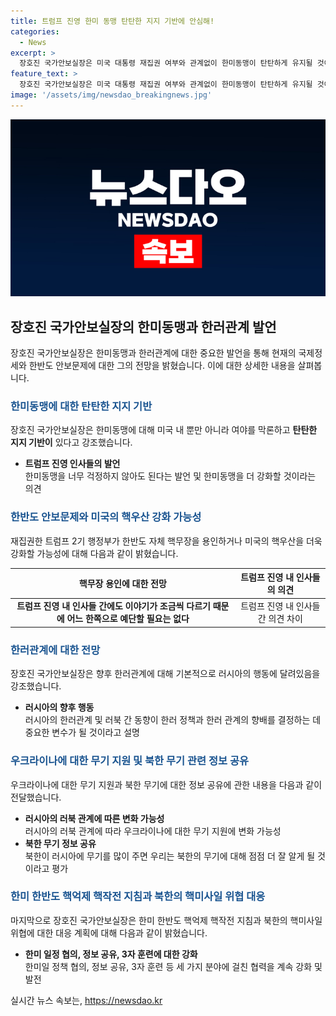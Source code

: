 ```yaml
---
title: 트럼프 진영 한미 동맹 탄탄한 지지 기반에 안심해!
categories:
  - News
excerpt: >
  장호진 국가안보실장은 미국 대통령 재집권 여부와 관계없이 한미동맹이 탄탄하게 유지될 것이라고 강조했습니다. 미국 내 여야를 막론한 지지가 있으며, 향후 한미동맹이 강화될 것으로 전망되지만, 정책에는 계속 대비하고 있다고 설명했습니다. 한반도 핵무장 문제와 한러관계 등에 대한 전망에 대해 신중한 대응을 취하고 있으며, 우크라이나에 대한 무기 지원 및 북한 무기 정보 공유 등 다양한 안보 협력을 강화할 예정이라고 밝혔습니다.
feature_text: >
  장호진 국가안보실장은 미국 대통령 재집권 여부와 관계없이 한미동맹이 탄탄하게 유지될 것이라고 강조했습니다. 미국 내 여야를 막론한 지지가 있으며, 향후 한미동맹이 강화될 것으로 전망되지만, 정책에는 계속 대비하고 있다고 설명했습니다. 한반도 핵무장 문제와 한러관계 등에 대한 전망에 대해 신중한 대응을 취하고 있으며, 우크라이나에 대한 무기 지원 및 북한 무기 정보 공유 등 다양한 안보 협력을 강화할 예정이라고 밝혔습니다.
image: '/assets/img/newsdao_breakingnews.jpg'
---
```


<p><img src="/assets/img/newsdao_breakingnews.jpg" alt="firstkoreanews 속보" /></p>

<h2 data-ke-size="size26">장호진 국가안보실장의 한미동맹과 한러관계 발언</h2>

<p data-ke-size="size16">장호진 국가안보실장은 한미동맹과 한러관계에 대한 중요한 발언을 통해 현재의 국제정세와 한반도 안보문제에 대한 그의 전망을 밝혔습니다. 이에 대한 상세한 내용을 살펴봅니다.</p>

<h3><b><span style="color: #1a5490;">한미동맹에 대한 탄탄한 지지 기반</span></b></h3>

<p data-ke-size="size16">장호진 국가안보실장은 한미동맹에 대해 미국 내 뿐만 아니라 여야를 막론하고 <b>탄탄한 지지 기반이</b> 있다고 강조했습니다.</p>

<ul>
<li><b>트럼프 진영 인사들의 발언</b><br>
한미동맹을 너무 걱정하지 않아도 된다는 발언 및 한미동맹을 더 강화할 것이라는 의견</li>
</ul>

<h3><b><span style="color: #1a5490;">한반도 안보문제와 미국의 핵우산 강화 가능성</span></b></h3>

<p data-ke-size="size16">재집권한 트럼프 2기 행정부가 한반도 자체 핵무장을 용인하거나 미국의 핵우산을 더욱 강화할 가능성에 대해 다음과 같이 밝혔습니다.</p>

<table>
<thead>
<tr>
<th style="text-align: center;">핵무장 용인에 대한 전망</th>
<th style="text-align: center;">트럼프 진영 내 인사들의 의견</th>
</tr>
</thead>
<tbody>
<tr>
<td style="text-align: center; height: 17px;"><b>트럼프 진영 내 인사들 간에도 이야기가 조금씩 다르기 때문에 어느 한쪽으로 예단할 필요는 없다</b></td>
<td style="text-align: center; height: 17px;">트럼프 진영 내 인사들 간 의견 차이</td>
</tr>
</tbody>
</table>

<h3><b><span style="color: #1a5490;">한러관계에 대한 전망</span></b></h3>

<p data-ke-size="size16">장호진 국가안보실장은 향후 한러관계에 대해 기본적으로 러시아의 행동에 달려있음을 강조했습니다.</p>

<ul>
<li><b>러시아의 향후 행동</b><br>
러시아의 한러관계 및 러북 간 동향이 한러 정책과 한러 관계의 향배를 결정하는 데 중요한 변수가 될 것이라고 설명</li>
</ul>

<h3><b><span style="color: #1a5490;">우크라이나에 대한 무기 지원 및 북한 무기 관련 정보 공유</span></b></h3>

<p data-ke-size="size16">우크라이나에 대한 무기 지원과 북한 무기에 대한 정보 공유에 관한 내용을 다음과 같이 전달했습니다.</p>

<ul>
<li><b>러시아의 러북 관계에 따른 변화 가능성</b><br>
러시아의 러북 관계에 따라 우크라이나에 대한 무기 지원에 변화 가능성</li>
<li><b>북한 무기 정보 공유</b><br>
북한이 러시아에 무기를 많이 주면 우리는 북한의 무기에 대해 점점 더 잘 알게 될 것이라고 평가</li>
</ul>

<h3><b><span style="color: #1a5490;">한미 한반도 핵억제 핵작전 지침과 북한의 핵미사일 위협 대응</span></b></h3>

<p data-ke-size="size16">마지막으로 장호진 국가안보실장은 한미 한반도 핵억제 핵작전 지침과 북한의 핵미사일 위협에 대한 대응 계획에 대해 다음과 같이 밝혔습니다.</p>

<ul>
<li><b>한미 일정 협의, 정보 공유, 3자 훈련에 대한 강화</b><br>
한미일 정책 협의, 정보 공유, 3자 훈련 등 세 가지 분야에 걸친 협력을 계속 강화 및 발전</li>
</ul>
실시간 뉴스 속보는, <a href="https://newsdao.kr" rel="dofollow">https://newsdao.kr</a>


